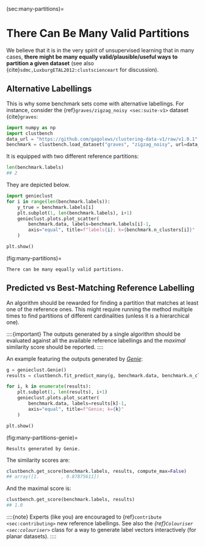 



(sec:many-partitions)=
# There Can Be Many Valid Partitions

We believe that it is in the very spirit of unsupervised learning
that in many cases, **there might be many equally
valid/plausible/useful ways to partition a given dataset**
(see also {cite}`sdmc,LuxburgETAL2012:clustscienceart` for discussion).


## Alternative Labellings

This is why some benchmark sets come with alternative labellings.
For instance, consider the {ref}`graves/zigzag_noisy <sec:suite-v1>`
dataset {cite}`graves`:



```python
import numpy as np
import clustbench
data_url = "https://github.com/gagolews/clustering-data-v1/raw/v1.0.1"
benchmark = clustbench.load_dataset("graves", "zigzag_noisy", url=data_url)
```

It is equipped with two different reference partitions:



```python
len(benchmark.labels)
## 2
```

They are depicted below.




```python
import genieclust
for i in range(len(benchmark.labels)):
    y_true = benchmark.labels[i]
    plt.subplot(1, len(benchmark.labels), i+1)
    genieclust.plots.plot_scatter(
        benchmark.data, labels=benchmark.labels[i]-1,
        axis="equal", title=f"labels{i}; k={benchmark.n_clusters[i]}"
    )

plt.show()
```

(fig:many-partitions)=
```{figure} many-partitions-figures/many-partitions-1.*
There can be many equally valid partitions.
```



## Predicted vs Best-Matching Reference Labelling

An algorithm should be rewarded for finding a partition
that matches at least one of the reference ones.
This might require running the method multiple times
to find partitions of different cardinalities
(unless it is a hierarchical one).


::::{important}
The outputs generated by a single algorithm
should be evaluated against all the available reference labellings
and the *maximal* similarity score should be reported.
::::




An example featuring the outputs generated by
[*Genie*](https://genieclust.gagolewski.com):



```python
g = genieclust.Genie()
results = clustbench.fit_predict_many(g, benchmark.data, benchmark.n_clusters)

for i, k in enumerate(results):
    plt.subplot(1, len(results), i+1)
    genieclust.plots.plot_scatter(
        benchmark.data, labels=results[k]-1,
        axis="equal", title=f"Genie; k={k}"
    )

plt.show()
```

(fig:many-partitions-genie)=
```{figure} many-partitions-figures/many-partitions-genie-3.*
Results generated by Genie.
```

The similarity scores are:



```python
clustbench.get_score(benchmark.labels, results, compute_max=False)
## array([1.        , 0.87875611])
```

And the maximal score is:



```python
clustbench.get_score(benchmark.labels, results)
## 1.0
```


::::{note}
Experts (like you) are encouraged to {ref}`contribute <sec:contributing>`
new reference labellings.
See also the *{ref}`Colouriser <sec:colouriser>`* class
for a way to generate label vectors interactively (for planar datasets).
::::
